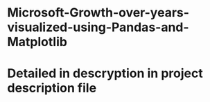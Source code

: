 # Microsoft-Growth-over-years-visualized-using-Pandas-and-Matplotlib
# Detailed in descryption in project description file
